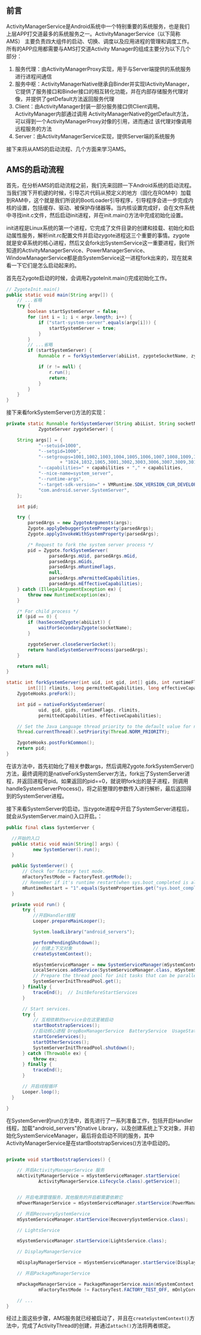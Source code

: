 ## 前言

ActivityManagerService是Android系统中一个特别重要的系统服务，也是我们上层APP打交道最多的系统服务之一。ActivityManagerService（以下简称AMS） 主要负责四大组件的启动、切换、调度以及应用进程的管理和调度工作。所有的APP应用都需要与AMS打交道Activity Manager的组成主要分为以下几个部分：
1. 服务代理：由ActivityManagerProxy实现，用于与Server端提供的系统服务进行进程间通信
2. 服务中枢：ActivityManagerNative继承自Binder并实现IActivityManager，它提供了服务接口和Binder接口的相互转化功能，并在内部存储服务代理对像，并提供了getDefault方法返回服务代理
3. Client：由ActivityManager封装一部分服务接口供Client调用。ActivityManager内部通过调用
ActivityManagerNative的getDefault方法，可以得到一个ActivityManagerProxy对像的引用，进而通过
该代理对像调用远程服务的方法
4. Server：由ActivityManagerService实现，提供Server端的系统服务

接下来将从AMS的启动流程、几个方面来学习AMS。

## AMS的启动流程

首先，在分析AMS的启动流程之前，我们先来回顾一下Android系统的启动流程。当我们按下开机键的时候，引导芯片代码从预定义的地方（固化在ROM中）加载到RAM中，这个就是我们所说的BootLoader引导程序，引导程序会进一步完成内核的设置，包括缓存、驱动、被保护存储器等。当内核设置完成好，会在文件系统中寻找init.c文件，然后启动init进程，并在init.main()方法中完成初始化设置。

init进程是Linux系统的第一个进程，它完成了文件目录的创建和挂载、初始化和启动属性服务，解析init.rc配置文件并启动zygote进程这三个重要的事情。zygote就是安卓系统的核心进程，然后又会fork出SystemService这一重要进程，我们所知道的ActivityManagerService、PowerManagerService、WindowManagerService都是由SystemService这一进程fork出来的，现在就来看一下它们是怎么启动起来的。

首先在Zygote启动的时候，会调用ZygoteInit.main()完成初始化工作。

```java
// ZygoteInit.main()
public static void main(String argv[]) {
    // ...省略
    try {
        boolean startSystemServer = false;
        for (int i = 1; i < argv.length; i++) {
            if ("start-system-server".equals(argv[i])) {
                startSystemServer = true;
            }
        }
        // ...省略
        if (startSystemServer) {
            Runnable r = forkSystemServer(abiList, zygoteSocketName, zygoteServer);

            if (r != null) {
                r.run();
                return;
            }
        }
    }
}
```
接下来看forkSystemServer()方法的实现：
```java
private static Runnable forkSystemServer(String abiList, String socketName,
            ZygoteServer zygoteServer) {

    String args[] = {
            "--setuid=1000",
            "--setgid=1000",
            "--setgroups=1001,1002,1003,1004,1005,1006,1007,1008,1009,1010,1018,1021,1023,"
                    + "1024,1032,1065,3001,3002,3003,3006,3007,3009,3010,3011",
            "--capabilities=" + capabilities + "," + capabilities,
            "--nice-name=system_server",
            "--runtime-args",
            "--target-sdk-version=" + VMRuntime.SDK_VERSION_CUR_DEVELOPMENT,
            "com.android.server.SystemServer",
    };

    int pid;

    try {
        parsedArgs = new ZygoteArguments(args);
        Zygote.applyDebuggerSystemProperty(parsedArgs);
        Zygote.applyInvokeWithSystemProperty(parsedArgs);

        /* Request to fork the system server process */
        pid = Zygote.forkSystemServer(
                parsedArgs.mUid, parsedArgs.mGid,
                parsedArgs.mGids,
                parsedArgs.mRuntimeFlags,
                null,
                parsedArgs.mPermittedCapabilities,
                parsedArgs.mEffectiveCapabilities);
    } catch (IllegalArgumentException ex) {
        throw new RuntimeException(ex);
    }

    /* For child process */
    if (pid == 0) {
        if (hasSecondZygote(abiList)) {
            waitForSecondaryZygote(socketName);
        }

        zygoteServer.closeServerSocket();
        return handleSystemServerProcess(parsedArgs);
    }

    return null;
}

static int forkSystemServer(int uid, int gid, int[] gids, int runtimeFlags,
        int[][] rlimits, long permittedCapabilities, long effectiveCapabilities) {
    ZygoteHooks.preFork();

    int pid = nativeForkSystemServer(
            uid, gid, gids, runtimeFlags, rlimits,
            permittedCapabilities, effectiveCapabilities);

    // Set the Java Language thread priority to the default value for new apps.
    Thread.currentThread().setPriority(Thread.NORM_PRIORITY);

    ZygoteHooks.postForkCommon();
    return pid;
}
```
在该方法中，首先初始化了相关参数args，然后调用Zygote.forkSystemServer()方法，最终调用的是nativeForkSystemServer方法，fork出了SystemServer进程，并返回进程号pid。如果返回的pid==0，就说明fork出的是子进程，则调用handleSystemServerProcess()，将之前整理的参数传入进行解析，最后返回得到的SystemServer进程。

接下来看SystemServer的启动，当zygote进程中开启了SystemServer进程后，就会从SystemServer.main()入口开启。：
```java
public final class SystemServer {

  //开始的入口
  public static void main(String[] args) {
          new SystemServer().run();
  }

  public SystemServer() {
      // Check for factory test mode.
      mFactoryTestMode = FactoryTest.getMode();
      // Remember if it's runtime restart(when sys.boot_completed is already set) or reboot
      mRuntimeRestart = "1".equals(SystemProperties.get("sys.boot_completed"));
  }

  private void run() {
      try {
          //开启Handler线程
          Looper.prepareMainLooper();

          System.loadLibrary("android_servers");

          performPendingShutdown();
          // 创建上下文对象
          createSystemContext();

          mSystemServiceManager = new SystemServiceManager(mSystemContext);
          LocalServices.addService(SystemServiceManager.class, mSystemServiceManager);
          // Prepare the thread pool for init tasks that can be parallelized
          SystemServerInitThreadPool.get();
      } finally {
          traceEnd();  // InitBeforeStartServices
      }

      // Start services.
      try {
          // 互相依赖的service会在这里被启动
          startBootstrapServices();
          //启动核心进程 DropBoxManagerService  BatteryService  UsageStatsService  WebViewUpdateService
          startCoreServices();
          startOtherServices();
          SystemServerInitThreadPool.shutdown();
      } catch (Throwable ex) {
          throw ex;
      } finally {
          traceEnd();
      }

      // 开启线程循环
      Looper.loop();
  }

}
```
在SystemServer的run()方法中，首先进行了一系列准备工作，包括开启Handler线程，加载"android_servers"的native Library，以及创建系统上下文对象，并初始化SystemServiceManager，最后将会启动不同的服务，其中ActivityManagerService是在startBootstrapServices()方法中启动的。

```java

private void startBootstrapServices() {

    // 开启ActivityManagerService 服务
    mActivityManagerService = mSystemServiceManager.startService(
            ActivityManagerService.Lifecycle.class).getService();


    // 开启电源管理服务，其他服务的开启都需要依赖它
    mPowerManagerService = mSystemServiceManager.startService(PowerManagerService.class);

    // 开启RecoverySystemService
    mSystemServiceManager.startService(RecoverySystemService.class);

    // LightsService

    mSystemServiceManager.startService(LightsService.class);

    // DisplayManagerService

    mDisplayManagerService = mSystemServiceManager.startService(DisplayManagerService.class);

    // 开启PackageManagerService

    mPackageManagerService = PackageManagerService.main(mSystemContext, installer,
            mFactoryTestMode != FactoryTest.FACTORY_TEST_OFF, mOnlyCore);

    // ...
}
```
经过上面这些步骤，AMS服务就已经被启动了，并且在`createSystemContext()`方法中，完成了ActivityThread的创建，并通过`attach()`方法将两者绑定。

